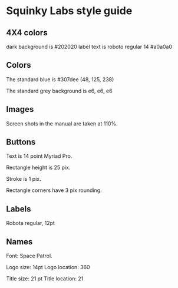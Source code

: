 # Squinky Labs style guide

## 4X4 colors

dark background is #202020
label text is roboto regular 14 #a0a0a0

## Colors

The standard blue is #307dee (48, 125, 238)

The standard grey background is e6, e6, e6

## Images

Screen shots in the manual are taken at 110%.

## Buttons

Text is 14 point Myriad Pro.

Rectangle height is 25 pix.

Stroke is 1 pix.

Rectangle corners have 3 pix rounding.

## Labels

Robota regular, 12pt

## Names

Font: Space Patrol.

Logo size: 14pt
Logo location: 360

Title size: 21 pt
Title location: 21
